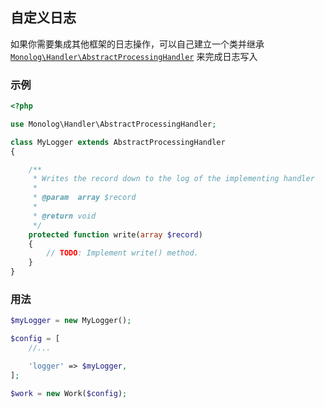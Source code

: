 ## 自定义日志

如果你需要集成其他框架的日志操作，可以自己建立一个类并继承 [`Monolog\Handler\AbstractProcessingHandler`](https://github.com/Seldaek/monolog/blob/master/src/Monolog/Handler/AbstractProcessingHandler.php) 来完成日志写入

### 示例

```php
<?php

use Monolog\Handler\AbstractProcessingHandler;

class MyLogger extends AbstractProcessingHandler
{

    /**
     * Writes the record down to the log of the implementing handler
     *
     * @param  array $record
     *
     * @return void
     */
    protected function write(array $record)
    {
        // TODO: Implement write() method.
    }
}
```

### 用法

```php
$myLogger = new MyLogger();

$config = [
    //...

    'logger' => $myLogger,
];

$work = new Work($config);
```
